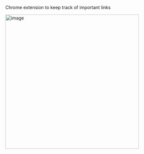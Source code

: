 Chrome extension to keep track of important links

<img width="418" alt="image" src="https://github.com/user-attachments/assets/9c06dcbc-c2c1-43e1-aea2-49f33731dfa0" />

